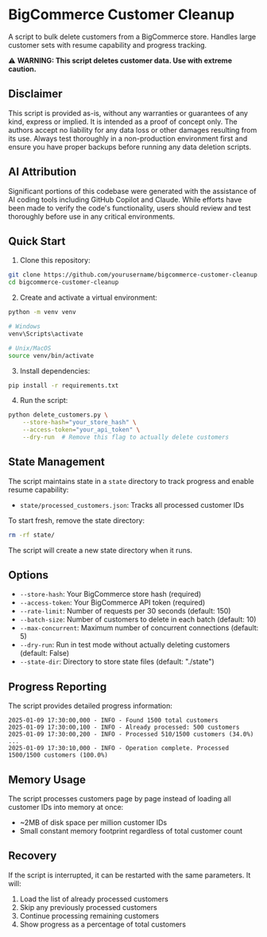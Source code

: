 # BigCommerce Customer Cleanup

A script to bulk delete customers from a BigCommerce store. Handles large customer sets with resume capability and progress tracking.

⚠️ **WARNING: This script deletes customer data. Use with extreme caution.**

## Disclaimer

This script is provided as-is, without any warranties or guarantees of any kind, express or implied. It is intended as a proof of concept only. The authors accept no liability for any data loss or other damages resulting from its use. Always test thoroughly in a non-production environment first and ensure you have proper backups before running any data deletion scripts.

## AI Attribution

Significant portions of this codebase were generated with the assistance of AI coding tools including GitHub Copilot and Claude. While efforts have been made to verify the code's functionality, users should review and test thoroughly before use in any critical environments.

## Quick Start

1. Clone this repository:
```bash
git clone https://github.com/yourusername/bigcommerce-customer-cleanup.git
cd bigcommerce-customer-cleanup
```

2. Create and activate a virtual environment:
```bash
python -m venv venv

# Windows
venv\Scripts\activate

# Unix/MacOS
source venv/bin/activate
```

3. Install dependencies:
```bash
pip install -r requirements.txt
```

4. Run the script:
```bash
python delete_customers.py \
    --store-hash="your_store_hash" \
    --access-token="your_api_token" \
    --dry-run  # Remove this flag to actually delete customers
```

## State Management

The script maintains state in a `state` directory to track progress and enable resume capability:

- `state/processed_customers.json`: Tracks all processed customer IDs

To start fresh, remove the state directory:
```bash
rm -rf state/
```

The script will create a new state directory when it runs.

## Options

- `--store-hash`: Your BigCommerce store hash (required)
- `--access-token`: Your BigCommerce API token (required)
- `--rate-limit`: Number of requests per 30 seconds (default: 150)
- `--batch-size`: Number of customers to delete in each batch (default: 10)
- `--max-concurrent`: Maximum number of concurrent connections (default: 5)
- `--dry-run`: Run in test mode without actually deleting customers (default: False)
- `--state-dir`: Directory to store state files (default: "./state")

## Progress Reporting

The script provides detailed progress information:
```
2025-01-09 17:30:00,000 - INFO - Found 1500 total customers
2025-01-09 17:30:00,100 - INFO - Already processed: 500 customers
2025-01-09 17:30:00,200 - INFO - Processed 510/1500 customers (34.0%)
...
2025-01-09 17:30:10,000 - INFO - Operation complete. Processed 1500/1500 customers (100.0%)
```

## Memory Usage

The script processes customers page by page instead of loading all customer IDs into memory at once:
- ~2MB of disk space per million customer IDs
- Small constant memory footprint regardless of total customer count

## Recovery

If the script is interrupted, it can be restarted with the same parameters. It will:
1. Load the list of already processed customers
2. Skip any previously processed customers
3. Continue processing remaining customers
4. Show progress as a percentage of total customers